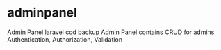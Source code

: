# adminpanel
Admin Panel laravel cod backup
Admin Panel contains CRUD for admins
Authentication, Authorization, Validation
